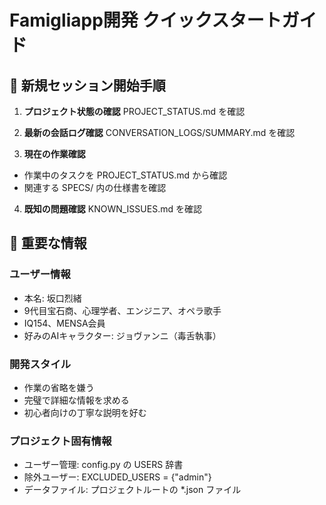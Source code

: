 # Famigliapp開発 クイックスタートガイド

## 🚀 新規セッション開始手順

1. **プロジェクト状態の確認**
PROJECT_STATUS.md を確認

2. **最新の会話ログ確認**
CONVERSATION_LOGS/SUMMARY.md を確認

3. **現在の作業確認**
- 作業中のタスクを PROJECT_STATUS.md から確認
- 関連する SPECS/ 内の仕様書を確認

4. **既知の問題確認**
KNOWN_ISSUES.md を確認

## 📝 重要な情報

### ユーザー情報
- 本名: 坂口烈緒
- 9代目宝石商、心理学者、エンジニア、オペラ歌手
- IQ154、MENSA会員
- 好みのAIキャラクター: ジョヴァンニ（毒舌執事）

### 開発スタイル
- 作業の省略を嫌う
- 完璧で詳細な情報を求める
- 初心者向けの丁寧な説明を好む

### プロジェクト固有情報
- ユーザー管理: config.py の USERS 辞書
- 除外ユーザー: EXCLUDED_USERS = {"admin"}
- データファイル: プロジェクトルートの *.json ファイル
